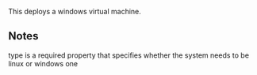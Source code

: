 This deploys a windows virtual machine.

## Notes

type is a required property that specifies whether the system needs to be linux or windows one
